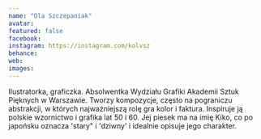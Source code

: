 ```yaml
---
name: "Ola Szczepaniak"
avatar: 
featured: false
facebook: 
instagram: https://instagram.com/kolvsz
behance: 
web:
images:
---
```

Ilustratorka, graficzka. Absolwentka Wydziału Grafiki Akademii Sztuk Pięknych w Warszawie. Tworzy kompozycje, często na pograniczu abstrakcji, w których najważniejszą rolę gra kolor i faktura. Inspiruje ją polskie wzornictwo i grafika lat 50 i 60. Jej piesek ma na imię Kiko, co po japońsku oznacza 'stary" i 'dziwny' i idealnie opisuje jego charakter.
